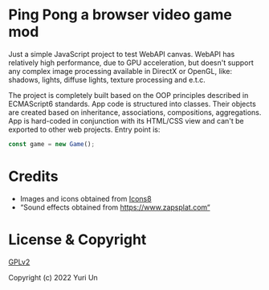 # Ping Pong a browser video game mod

Just a simple JavaScript project to test WebAPI canvas. WebAPI has relatively high performance, due to GPU acceleration, but doesn't support any complex image processing available in DirectX or OpenGL, like: shadows, lights, diffuse lights, texture processing and e.t.c.

The project is completely built based on the OOP principles described in ECMAScript6 standards. App code is structured into classes. Their objects are created based on inheritance, associations, compositions,  aggregations. App is hard-coded in conjunction with its HTML/CSS view and can't be exported to other web projects. Entry point is:

```javascript
const game = new Game();
```

# Credits
- Images and icons obtained from [Icons8](https://icons8.com/)
- “Sound effects obtained from https://www.zapsplat.com“

# License & Copyright

[GPLv2](LICENSE)

Copyright (c) 2022 Yuri Un 